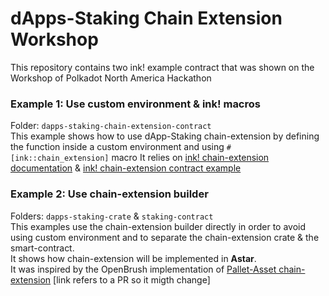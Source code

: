 # dApps-Staking Chain Extension Workshop
This repository contains two ink! example contract that was shown on the Workshop of Polkadot North America Hackathon

### Example 1: Use custom environment & ink! macros
Folder: `dapps-staking-chain-extension-contract` \
This example shows how to use dApp-Staking chain-extension by defining the function inside a custom environment and using `#[ink::chain_extension]` macro
It relies on [ink! chain-extension documentation](https://ink.substrate.io/macros-attributes/chain-extension#details-handle_status) & [ink! chain-extension contract example](https://github.com/paritytech/ink/tree/master/examples/rand-extension)

### Example 2: Use chain-extension builder
Folders: `dapps-staking-crate` & `staking-contract` \
This examples use the chain-extension builder directly in order to avoid using custom environment and to separate the chain-extension crate & the smart-contract. \
It shows how chain-extension will be implemented in **Astar**. \
It was inspired by the OpenBrush implementation of [Pallet-Asset chain-extension](https://github.com/Supercolony-net/openbrush-contracts/blob/feature/psp22-extension-pallet-assets/contracts/token/psp22/utils/pallet_assets.rs#L35) [link refers to a PR so it migth change]

